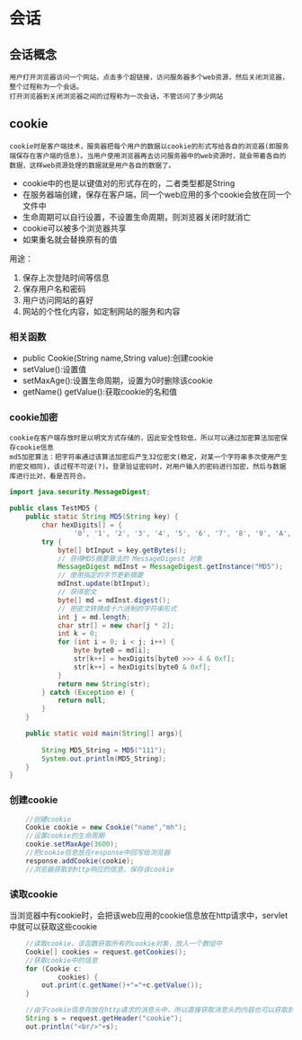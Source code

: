 # 会话

## 会话概念
    用户打开浏览器访问一个网站，点击多个超链接，访问服务器多个web资源，然后关闭浏览器，整个过程称为一个会话。
    打开浏览器到关闭浏览器之间的过程称为一次会话，不管访问了多少网站

## cookie
    cookie时是客户端技术，服务器把每个用户的数据以cookie的形式写给各自的浏览器(即服务端保存在客户端的信息)。当用户使用浏览器再去访问服务器中的web资源时，就会带着各自的数据，这样web资源处理的数据就是用户各自的数据了。
* cookie中的也是以键值对的形式存在的，二者类型都是String
* 在服务器端创建，保存在客户端，同一个web应用的多个cookie会放在同一个文件中
* 生命周期可以自行设置，不设置生命周期，则浏览器关闭时就消亡
* cookie可以被多个浏览器共享
* 如果重名就会替换原有的值

用途：
1. 保存上次登陆时间等信息
2. 保存用户名和密码
3. 用户访问网站的喜好
4. 网站的个性化内容，如定制网站的服务和内容

### 相关函数
* public Cookie(String name,String value):创建cookie
* setValue():设置值
* setMaxAge():设置生命周期，设置为0时删除该cookie
* getName() getValue():获取cookie的名和值

### cookie加密
    cookie在客户端存放时是以明文方式存储的，因此安全性较低，所以可以通过加密算法加密保存cookie信息
    md5加密算法：把字符串通过该算法加密后产生32位密文(稳定，对某一个字符串多次使用产生的密文相同)，该过程不可逆(?)。登录验证密码时，对用户输入的密码进行加密，然后与数据库进行比对，看是否符合。
```java
import java.security.MessageDigest;

public class TestMD5 {
    public static String MD5(String key) {
        char hexDigits[] = {
                '0', '1', '2', '3', '4', '5', '6', '7', '8', '9', 'A', 'B', 'C', 'D', 'E', 'F'};
        try {
            byte[] btInput = key.getBytes();
            // 获得MD5摘要算法的 MessageDigest 对象
            MessageDigest mdInst = MessageDigest.getInstance("MD5");
            // 使用指定的字节更新摘要
            mdInst.update(btInput);
            // 获得密文
            byte[] md = mdInst.digest();
            // 把密文转换成十六进制的字符串形式
            int j = md.length;
            char str[] = new char[j * 2];
            int k = 0;
            for (int i = 0; i < j; i++) {
                byte byte0 = md[i];
                str[k++] = hexDigits[byte0 >>> 4 & 0xf];
                str[k++] = hexDigits[byte0 & 0xf];
            }
            return new String(str);
        } catch (Exception e) {
            return null;
        }
    }

    public static void main(String[] args){
        
        String MD5_String = MD5("111");
        System.out.println(MD5_String);
    }
}
```

### 创建cookie
```java
    //创建cookie
    Cookie cookie = new Cookie("name","mh");
    //设置cookie的生命周期
    cookie.setMaxAge(3600);
    //把cookie信息放在response中回写给浏览器
    response.addCookie(cookie);
    //浏览器获取到http响应的信息，保存该cookie
```
### 读取cookie
当浏览器中有cookie时，会把该web应用的cookie信息放在http请求中，servlet中就可以获取这些cookie
```java
    //读取cookie，该函数获取所有的cookie对象，放入一个数组中
    Cookie[] cookies = request.getCookies();
    //获取cookie中的信息
    for (Cookie c:
            cookies) {
        out.print(c.getName()+"="+c.getValue());
    }

    //由于cookie信息存放在http请求的消息头中，所以直接获取消息头的内容也可以获取到cookie的信息
    String s = request.getHeader("cookie");
    out.println("<br/>"+s);
```